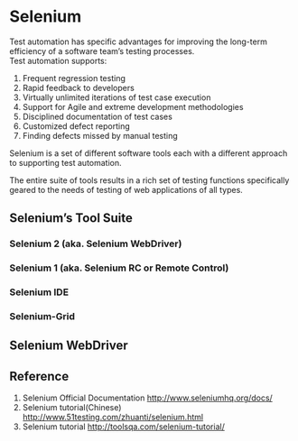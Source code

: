 # Selenium
Test automation has specific advantages for improving the long-term efficiency of a software team’s testing processes.  
Test automation supports:
1. Frequent regression testing  
2. Rapid feedback to developers  
3. Virtually unlimited iterations of test case execution  
4. Support for Agile and extreme development methodologies  
5. Disciplined documentation of test cases  
6. Customized defect reporting  
7. Finding defects missed by manual testing

Selenium is a set of different software tools each with a different approach to supporting test automation.  

The entire suite of tools results in a rich set of testing functions specifically geared to the needs of testing of web applications of all types.   
## Selenium’s Tool Suite  
### Selenium 2 (aka. Selenium WebDriver)

### Selenium 1 (aka. Selenium RC or Remote Control)

### Selenium IDE

### Selenium-Grid  

## Selenium WebDriver


## Reference
1. Selenium Official Documentation http://www.seleniumhq.org/docs/
2. Selenium tutorial(Chinese) http://www.51testing.com/zhuanti/selenium.html
3. Selenium tutorial http://toolsqa.com/selenium-tutorial/
